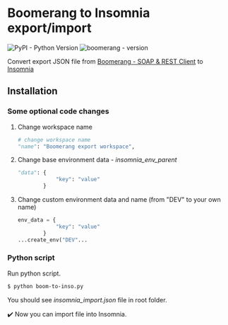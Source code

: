 # Boomerang to Insomnia export/import
![PyPI - Python Version](https://img.shields.io/pypi/pyversions/Django.svg)
![boomerang - version](https://img.shields.io/badge/Boomerang-any-blue.svg)

Convert export JSON file from [Boomerang - SOAP & REST Client](https://chrome.google.com/webstore/detail/boomerang-soap-rest-clien/eipdnjedkpcnlmmdfdkgfpljanehloah) to [Insomnia](https://insomnia.rest/)

## Installation
### Some optional code changes

1. Change workspace name 
	```python
	# change workspace name
	"name": "Boomerang export workspace",
	```
2. Change base environment data  - *insomnia_env_parent*
	```python
	"data": {
				"key": "value"
			}
	```
3. Change custom environment data and name (from "DEV" to your own name)
	```python
	env_data = {
				"key": "value"
			}
	...create_env("DEV"...
	```

### Python script
Run python script.

```sh
$ python boom-to-inso.py
```
You should see *insomnia_import.json* file in root folder.

:heavy_check_mark: Now you can import file into Insomnia.
